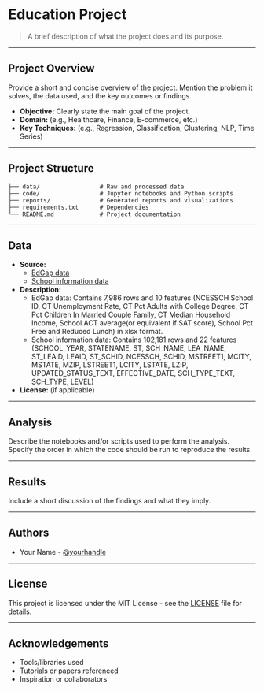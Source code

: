 # Education Project

> A brief description of what the project does and its purpose.

---

## Project Overview

Provide a short and concise overview of the project. Mention the problem it solves, the data used, and the key outcomes or findings.

- **Objective:** Clearly state the main goal of the project.
- **Domain:** (e.g., Healthcare, Finance, E-commerce, etc.)
- **Key Techniques:** (e.g., Regression, Classification, Clustering, NLP, Time Series)

---

## Project Structure

```
├── data/                 # Raw and processed data
├── code/                 # Jupyter notebooks and Python scripts
├── reports/              # Generated reports and visualizations
├── requirements.txt      # Dependencies
└── README.md             # Project documentation
```

---

## Data

- **Source:** 
    - [EdGap data](https://github.com/brian-fischer/DATA-5100/blob/main/EdGap_data.xlsx)
    - [School information data](https://www.dropbox.com/s/lkl5nvcdmwyoban/ccd_sch_029_1617_w_1a_11212017.csv?dl=0)
- **Description:**
    - EdGap data: Contains 7,986 rows and 10 features (NCESSCH School ID, CT Unemployment Rate, CT Pct Adults with College Degree, CT Pct Children In Married Couple Family, CT Median Household Income, School ACT average(or equivalent if SAT score), School Pct Free and Reduced Lunch) in xlsx format.
    - School information data: Contains 102,181 rows and 22 features (SCHOOL_YEAR, STATENAME, ST, SCH_NAME, LEA_NAME, ST_LEAID, LEAID, ST_SCHID, NCESSCH, SCHID, MSTREET1, MCITY, MSTATE, MZIP,	LSTREET1, LCITY,	LSTATE, LZIP, UPDATED_STATUS_TEXT, EFFECTIVE_DATE, SCH_TYPE_TEXT, SCH_TYPE,	LEVEL) 
- **License:** (if applicable)

---

## Analysis

Describe the notebooks and/or scripts used to perform the analysis. Specify the order in which the code should be run to reproduce the results.

---

## Results

Include a short discussion of the findings and what they imply.

---

## Authors

- Your Name - [@yourhandle](https://github.com/yourhandle)

---

## License

This project is licensed under the MIT License - see the [LICENSE](LICENSE) file for details.

---

## Acknowledgements

- Tools/libraries used
- Tutorials or papers referenced
- Inspiration or collaborators
